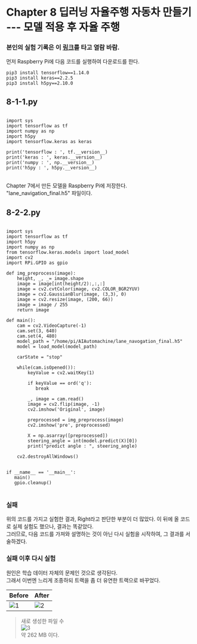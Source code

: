 # Chapter 8 딥러닝 자율주행 자동차 만들기 --- 모델 적용 후 자율 주행

### 본인의 실험 기록은 이 [링크]()를 타고 열람 바람.


먼저 Raspberry Pi에 다음 코드를 실행하여 다운로드를 한다.          

<code>pip3 install tensorflow==1.14.0 </code>                
<code>pip3 install keras==2.2.5 </code>                
<code>pip3 install h5py==2.10.0 </code>                


## 8-1-1.py
<pre>
<code>
import sys
import tensorflow as tf
import numpy as np
import h5py
import tensorflow.keras as keras

print('tensorflow : ', tf.__version__)
print('keras : ', keras.__version__)
print('numpy : ', np.__version__)
print('h5py : ', h5py.__version__)
</code>
</pre>

Chapter 7에서 만든 모델을 Raspberry Pi에 저장한다.               
"lane_navigation_final.h5" 파일이다.              

## 8-2-2.py
<pre>
<code>
import sys
import tensorflow as tf
import h5py
import numpy as np
from tensorflow.keras.models import load_model
import cv2
import RPi.GPIO as gpio

def img_preprocess(image):
    height, _, _= image.shape
    image = image[int(height/2):,:,:]
    image = cv2.cvtColor(image, cv2.COLOR_BGR2YUV)
    image = cv2.GaussianBlur(image, (3,3), 0)
    image = cv2.resize(image, (200, 66))
    image = image / 255
    return image
    
def main():
    cam = cv2.VideoCapture(-1)
    cam.set(3, 640)
    cam.set(4, 480)
    model_path = "/home/pi/AIAutomachine/lane_navogation_final.h5"
    model = load_model(model_path)
    
    carState = "stop"
    
    while(cam.isOpened()):
        keyValue = cv2.waitKey(1)
        
        if keyValue == ord('q'):
           break
           
        _, image = cam.read()
        image = cv2.flip(image, -1)
        cv2.imshow('Original', image)
        
        preprocessed = img_preprocess(image)
        cv2.imshow('pre', preprocessed)
        
        X = np.asarray([preprocessed])
        steering_angle = int(model.predict(X)[0])
        print("predict angle : ", steering_angle)
        
    cv2.destroyAllWindows()
    
    
if __name__ == '__main__':
   main()
   gpio.cleanup()
</code>
</pre>


### 실패

위의 코드를 가지고 실험한 결과, Right라고 판단한 부분이 더 많았다. 이 뒤에 올 코드로 실제 실험도 했으나, 결과는 똑같았다.                       
그러므로, 다음 코드를 가져와 설명하는 것이 아닌 다시 실험을 시작하여, 그 결과를 서술하겠다.             



### 실패 이후 다시 실험
         
원인은 학습 데이터 자체의 문제인 것으로 생각된다.                      
그래서 이번엔 느리게 조종하되 트랙을 좀 더 유연한 트랙으로 바꾸었다. 

|Before|After|
|------|-----|
|![1](https://user-images.githubusercontent.com/64456822/183543734-47ba3824-b1db-4e28-b4f2-a5b174808119.JPG)|![2](https://user-images.githubusercontent.com/64456822/183543760-4c20ccad-9d3d-4815-a9ac-74b289d61db6.JPG)|          


> 새로 생성한 파일 수                  
> ![3](https://user-images.githubusercontent.com/64456822/183791316-46f85447-934c-40fb-a1d9-c3f8a54f8ef7.JPG)                    
> 약 262 MB 이다.            










